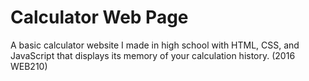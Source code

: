 # Calculator Web Page
A basic calculator website I made in high school with HTML, CSS, and JavaScript that displays its memory of your calculation history.
(2016 WEB210)
